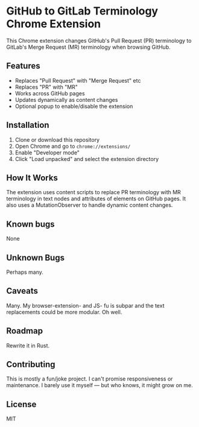 # GitHub to GitLab Terminology Chrome Extension

This Chrome extension changes GitHub's Pull Request (PR) terminology to GitLab's Merge Request
(MR) terminology when browsing GitHub.

## Features

- Replaces "Pull Request" with "Merge Request" etc
- Replaces "PR" with "MR"
- Works across GitHub pages
- Updates dynamically as content changes
- Optional popup to enable/disable the extension

## Installation

1. Clone or download this repository
2. Open Chrome and go to `chrome://extensions/`
3. Enable "Developer mode"
4. Click "Load unpacked" and select the extension directory

## How It Works

The extension uses content scripts to replace PR terminology with MR terminology in text nodes
and attributes of elements on GitHub pages. It also uses a MutationObserver to handle dynamic
content changes.


## Known bugs

None

## Unknown Bugs

Perhaps many.


## Caveats

Many. My browser-extension- and JS- fu is subpar and the text replacements could be more
modular. Oh well.

## Roadmap

Rewrite it in Rust.


## Contributing

This is mostly a fun/joke project. I can't promise responsiveness or maintenance. I barely use it
myself — but who knows, it might grow on me.

## License

MIT